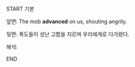 START
기본

앞면:
The mob **advanced** on us, shouting angrily.


뒷면:
폭도들이 성난 고함을 지르며 우리에게로 다가왔다.


해석:

<!--ID: 1733296949182-->
END